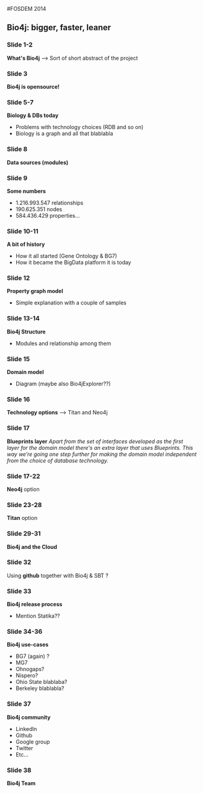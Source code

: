 #FOSDEM 2014

## Bio4j: bigger, faster, leaner

### Slide 1-2
**What's Bio4j** --> Sort of short abstract of the project

### Slide 3
**Bio4j is opensource!**

### Slide 5-7
**Biology & DBs today**
* Problems with technology choices (RDB and so on)
* Biology is a graph and all that blablabla

### Slide 8
**Data sources (modules)**

###  Slide 9
**Some numbers**
* 1.216.993.547 relationships
* 190.625.351 nodes
* 584.436.429 properties...

###  Slide 10-11
**A bit of history**
* How it all started (Gene Ontology & BG7)
* How it became the BigData platform it is today

### Slide 12
**Property graph model**
* Simple explanation with a couple of samples

### Slide 13-14
**Bio4j Structure**
* Modules and relationship among them

### Slide 15
**Domain model**
* Diagram (maybe also Bio4jExplorer??)

### Slide 16
**Technology options** --> Titan and Neo4j

### Slide 17 
**Blueprints layer**
_Apart from the set of interfaces developed as the first layer for the domain model there's an extra layer that uses Blueprints. This way we’re going one step further for making the domain model independent from the choice of database technology._

###  Slide 17-22
**Neo4j** option

### Slide 23-28
**Titan** option

### Slide 29-31
**Bio4j and the Cloud**

### Slide 32
Using **github** together with Bio4j & SBT ? 

###  Slide 33 
**Bio4j release process**
* Mention Statika??

### Slide 34-36
**Bio4j use-cases**
* BG7 (again) ?
* MG7
* Ohnogaps?
* Nispero?
* Ohio State blablaba?
* Berkeley blablabla?

###  Slide 37
**Bio4j community**
* LinkedIn
* Github
* Google group
* Twitter
* Etc...

###  Slide 38
**Bio4j Team**


